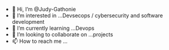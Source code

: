 - 👋 Hi, I’m @Judy-Gathonie
- 👀 I’m interested in ...Devsecops / cybersecurity and software development
- 🌱 I’m currently learning ...Devops
- 💞️ I’m looking to collaborate on ...projects
- 📫 How to reach me ...

<!---
Judy-Gathonie/Judy-Gathonie is a ✨ special ✨ repository because its `README.md` (this file) appears on your GitHub profile.
You can click the Preview link to take a look at your changes.
--->
